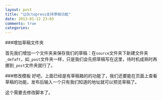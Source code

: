 ```yaml
---
layout: post
title: "让Octopress支持草稿功能"
date: 2013-01-12 23:03
comments: true
categories: 
---
```

###增加草稿文件夹

首先我们增加一个文件夹来保存我们的草稿：在`source`文件夹下新建文件夹`_defaft`，如`_post`文件夹一样，只是我们会先把草稿写在这里，待时机成熟时再挪到`_post`文件夹就行了。

###修改模板
好吧，上面已经是有草稿箱的的功能了，我们还要能在页面上查看草稿的功能，发布后输入一个只有我们知道的地址就可以预览草稿了。

这个需要去修改脚本了。
